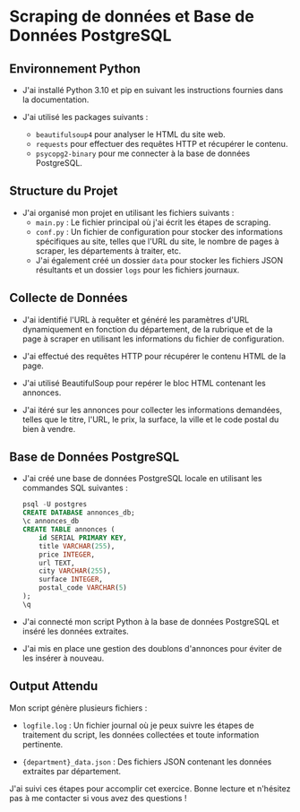 # Scraping de données et Base de Données PostgreSQL 

## Environnement Python

- J'ai installé Python 3.10 et pip en suivant les instructions fournies dans la documentation.

- J'ai utilisé les packages suivants :
    - `beautifulsoup4` pour analyser le HTML du site web.
    - `requests` pour effectuer des requêtes HTTP et récupérer le contenu.
    - `psycopg2-binary` pour me connecter à la base de données PostgreSQL.

## Structure du Projet

- J'ai organisé mon projet en utilisant les fichiers suivants :
    - `main.py` : Le fichier principal où j'ai écrit les étapes de scraping.
    - `conf.py` : Un fichier de configuration pour stocker des informations spécifiques au site, telles que l'URL du site, le nombre de pages à scraper, les départements à traiter, etc.
    - J'ai également créé un dossier `data` pour stocker les fichiers JSON résultants et un dossier `logs` pour les fichiers journaux.

## Collecte de Données

- J'ai identifié l'URL à requêter et généré les paramètres d'URL dynamiquement en fonction du département, de la rubrique et de la page à scraper en utilisant les informations du fichier de configuration.

- J'ai effectué des requêtes HTTP pour récupérer le contenu HTML de la page.

- J'ai utilisé BeautifulSoup pour repérer le bloc HTML contenant les annonces.

- J'ai itéré sur les annonces pour collecter les informations demandées, telles que le titre, l'URL, le prix, la surface, la ville et le code postal du bien à vendre.

## Base de Données PostgreSQL

- J'ai créé une base de données PostgreSQL locale en utilisant les commandes SQL suivantes :
    ```sql
    psql -U postgres
    CREATE DATABASE annonces_db;
    \c annonces_db
    CREATE TABLE annonces (
        id SERIAL PRIMARY KEY,
        title VARCHAR(255),
        price INTEGER,
        url TEXT,
        city VARCHAR(255),
        surface INTEGER,
        postal_code VARCHAR(5)
    );
    \q
    ```

- J'ai connecté mon script Python à la base de données PostgreSQL et inséré les données extraites.

- J'ai mis en place une gestion des doublons d'annonces pour éviter de les insérer à nouveau.

## Output Attendu

Mon script génère plusieurs fichiers :
- `logfile.log` : Un fichier journal où je peux suivre les étapes de traitement du script, les données collectées et toute information pertinente.

- `{department}_data.json` : Des fichiers JSON contenant les données extraites par département.

J'ai suivi ces étapes pour accomplir cet exercice. Bonne lecture et n'hésitez pas à me contacter si vous avez des questions !
